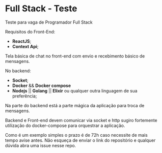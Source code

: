 # Full Stack - Teste
Teste para vaga de Programador Full Stack

Requisitos do Front-End:
  - **ReactJS**;
  - **Context Api**;
 
 Tela básica de chat no front-end com envio e recebimento básico de mensagens.
 
 No backend:
  - **Socket**;
  - **Docker** && **Docker compose**
  - **Nodejs** || **Golang** || **Elixir** ou qualquer outra linguagem de sua preferência;
 
 Na parte do backend está a parte mágica da aplicação para troca de mensagens.
 
 Backend e Front-end devem comunicar via socket e http sugiro fortemente utilização do docker-compose para orquestrar a aplicação.
 
 Como é um exemplo simples o prazo é de 72h caso necessite de mais tempo avise antes.
 Não esqueça de enviar o link do repositório e qualquer dúvida abra uma issue nesse repo. 

